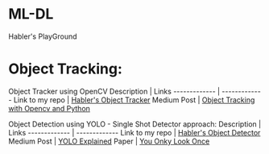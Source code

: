 # ML-DL
Habler's PlayGround



# Object Tracking: #

Object Tracker using OpenCV
Description  | Links
------------- | -------------
Link to my repo  | [Habler's Object Tracker](https://github.com/Habler-code/ObjectTracking/tree/main)
Medium Post  | [Object Tracking with Opencv and Python](https://medium.com/@MrBam44/object-tracking-with-opencv-and-python-7db8b233fab6)

Object Detection using YOLO - Single Shot Detector approach:
Description  | Links
------------- | -------------
Link to my repo  | [Habler's Object Detector](https://github.com/Habler-code/YOLO5-Inference/tree/main)
Medium Post  | [YOLO Explained](https://medium.com/analytics-vidhya/yolo-explained-5b6f4564f31)
Paper | [You Onky Look Once](https://www.cv-foundation.org/openaccess/content_cvpr_2016/html/Redmon_You_Only_Look_CVPR_2016_paper.html)



